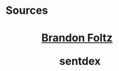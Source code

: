 <h1>Sources<h1>

<ul>
  <ol>
    <a href="https://www.youtube.com/channel/UCFrjdcImgcQVyFbK04MBEhA">Brandon Foltz</a
  </ol>
  <ol>
    <a hre="https://www.youtube.com/channel/UCfzlCWGWYyIQ0aLC5w48gBQ">sentdex</a>
  </ol>
</ul>


